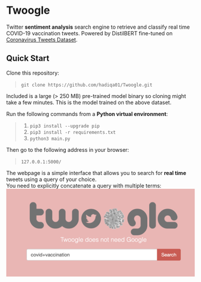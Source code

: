 # Twoogle
Twitter **sentiment analysis** search engine to retrieve and classify real time COVID-19 vaccination tweets. Powered by DistilBERT fine-tuned on [Coronavirus Tweets Dataset](https://ieee-dataport.org/open-access/coronavirus-covid-19-tweets-dataset#files).

## Quick Start

Clone this repository:
> `git clone https://github.com/hadiqa01/Twoogle.git`

Included is a large (> 250 MB) pre-trained model binary so cloning might take a few minutes. This is the model trained on the above dataset.

Run the following commands from a **Python virtual environment**:

> 1. `pip3 install --upgrade pip`
> 2. `pip3 install -r requirements.txt`
> 3. `python3 main.py`

Then go to the following address in your browser:
> `127.0.0.1:5000/`

The webpage is a simple interface that allows you to search for **real time** tweets using a query of your choice. <br>
You need to explicitly concatenate a query with multiple terms:
![Query Example](images/query_ex.png "Query Example")

